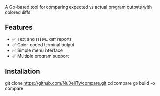 A Go-based tool for comparing expected vs actual program outputs with colored diffs.

## Features
- ✅ Text and HTML diff reports
- ✅ Color-coded terminal output  
- ✅ Simple menu interface
- ✅ Multiple program support

## Installation

git clone https://github.com/NuDeliTy/compare.git
cd compare
go build -o compare
